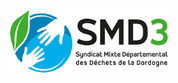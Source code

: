 <p align="center">
  <img src="https://github.com/SMD3-Dordogne/.github/blob/main/profile/images/banniere.png" alt="SMD3" width="50%" />
</p>
